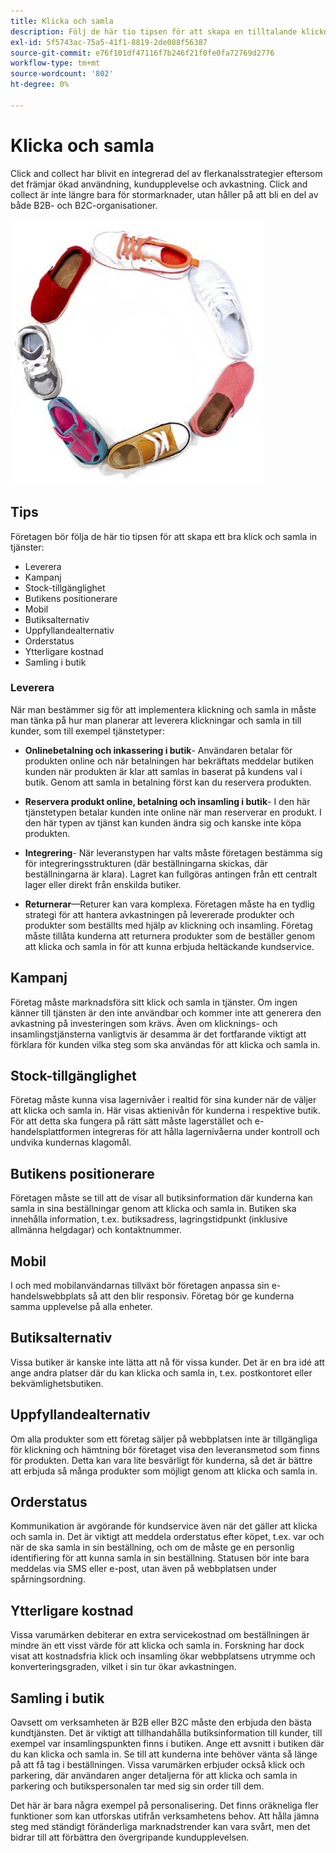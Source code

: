```yaml
---
title: Klicka och samla
description: Följ de här tio tipsen för att skapa en tilltalande klickning och samla in upplevelser åt era kunder.
exl-id: 5f5743ac-75a5-41f1-8819-2de088f56387
source-git-commit: e76f101df47116f7b246f21f0fe0fa72769d2776
workflow-type: tm+mt
source-wordcount: '802'
ht-degree: 0%

---
```


# Klicka och samla

Click and collect har blivit en integrerad del av flerkanalsstrategier eftersom det främjar ökad användning, kundupplevelse och avkastning. Click and collect är inte längre bara för stormarknader, utan håller på att bli en del av både B2B- och B2C-organisationer.

![Skor i en cirkel](../../assets/playbooks/shoes.png)

## Tips

Företagen bör följa de här tio tipsen för att skapa ett bra klick och samla in tjänster:

- Leverera
- Kampanj
- Stock-tillgänglighet
- Butikens positionerare
- Mobil
- Butiksalternativ
- Uppfyllandealternativ
- Orderstatus
- Ytterligare kostnad
- Samling i butik

### Leverera

När man bestämmer sig för att implementera klickning och samla in måste man tänka på hur man planerar att leverera klickningar och samla in till kunder, som till exempel tjänstetyper:

- **Onlinebetalning och inkassering i butik**- Användaren betalar för produkten online och när betalningen har bekräftats meddelar butiken kunden när produkten är klar att samlas in baserat på kundens val i butik. Genom att samla in betalning först kan du reservera produkten.

- **Reservera produkt online, betalning och insamling i butik**- I den här tjänstetypen betalar kunden inte online när man reserverar en produkt. I den här typen av tjänst kan kunden ändra sig och kanske inte köpa produkten.

- **Integrering**- När leveranstypen har valts måste företagen bestämma sig för integreringsstrukturen (där beställningarna skickas, där beställningarna är klara). Lagret kan fullgöras antingen från ett centralt lager eller direkt från enskilda butiker.

- **Returnerar**—Returer kan vara komplexa. Företagen måste ha en tydlig strategi för att hantera avkastningen på levererade produkter och produkter som beställts med hjälp av klickning och insamling. Företag måste tillåta kunderna att returnera produkter som de beställer genom att klicka och samla in för att kunna erbjuda heltäckande kundservice.

## Kampanj

Företag måste marknadsföra sitt klick och samla in tjänster. Om ingen känner till tjänsten är den inte användbar och kommer inte att generera den avkastning på investeringen som krävs. Även om klicknings- och insamlingstjänsterna vanligtvis är desamma är det fortfarande viktigt att förklara för kunden vilka steg som ska användas för att klicka och samla in.

## Stock-tillgänglighet

Företag måste kunna visa lagernivåer i realtid för sina kunder när de väljer att klicka och samla in. Här visas aktienivån för kunderna i respektive butik. För att detta ska fungera på rätt sätt måste lagerstället och e-handelsplattformen integreras för att hålla lagernivåerna under kontroll och undvika kundernas klagomål.

## Butikens positionerare

Företagen måste se till att de visar all butiksinformation där kunderna kan samla in sina beställningar genom att klicka och samla in. Butiken ska innehålla information, t.ex. butiksadress, lagringstidpunkt (inklusive allmänna helgdagar) och kontaktnummer.

## Mobil

I och med mobilanvändarnas tillväxt bör företagen anpassa sin e-handelswebbplats så att den blir responsiv. Företag bör ge kunderna samma upplevelse på alla enheter.

## Butiksalternativ

Vissa butiker är kanske inte lätta att nå för vissa kunder. Det är en bra idé att ange andra platser där du kan klicka och samla in, t.ex. postkontoret eller bekvämlighetsbutiken.

## Uppfyllandealternativ

Om alla produkter som ett företag säljer på webbplatsen inte är tillgängliga för klickning och hämtning bör företaget visa den leveransmetod som finns för produkten. Detta kan vara lite besvärligt för kunderna, så det är bättre att erbjuda så många produkter som möjligt genom att klicka och samla in.

## Orderstatus

Kommunikation är avgörande för kundservice även när det gäller att klicka och samla in. Det är viktigt att meddela orderstatus efter köpet, t.ex. var och när de ska samla in sin beställning, och om de måste ge en personlig identifiering för att kunna samla in sin beställning. Statusen bör inte bara meddelas via SMS eller e-post, utan även på webbplatsen under spårningsordning.

## Ytterligare kostnad

Vissa varumärken debiterar en extra servicekostnad om beställningen är mindre än ett visst värde för att klicka och samla in. Forskning har dock visat att kostnadsfria klick och insamling ökar webbplatsens utrymme och konverteringsgraden, vilket i sin tur ökar avkastningen.

## Samling i butik

Oavsett om verksamheten är B2B eller B2C måste den erbjuda den bästa kundtjänsten. Det är viktigt att tillhandahålla butiksinformation till kunder, till exempel var insamlingspunkten finns i butiken. Ange ett avsnitt i butiken där du kan klicka och samla in. Se till att kunderna inte behöver vänta så länge på att få tag i beställningen. Vissa varumärken erbjuder också klick och parkering, där användaren anger detaljerna för att klicka och samla in parkering och butikspersonalen tar med sig sin order till dem.

Det här är bara några exempel på personalisering. Det finns oräkneliga fler funktioner som kan utforskas utifrån verksamhetens behov. Att hålla jämna steg med ständigt föränderliga marknadstrender kan vara svårt, men det bidrar till att förbättra den övergripande kundupplevelsen.
